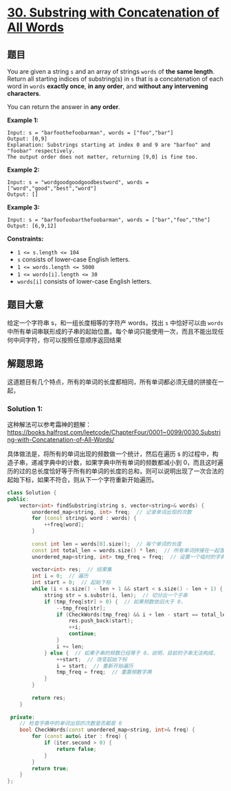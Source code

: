 # [30. Substring with Concatenation of All Words](https://leetcode.com/problems/substring-with-concatenation-of-all-words/)

## 题目

You are given a string `s` and an array of strings `words` of **the same length**. Return all starting indices of substring(s) in `s` that is a concatenation of each word in `words` **exactly once**, **in any order**, and **without any intervening characters**.

You can return the answer in **any order**.

 

**Example 1:**

```
Input: s = "barfoothefoobarman", words = ["foo","bar"]
Output: [0,9]
Explanation: Substrings starting at index 0 and 9 are "barfoo" and "foobar" respectively.
The output order does not matter, returning [9,0] is fine too.
```

**Example 2:**

```
Input: s = "wordgoodgoodgoodbestword", words = ["word","good","best","word"]
Output: []
```

**Example 3:**

```
Input: s = "barfoofoobarthefoobarman", words = ["bar","foo","the"]
Output: [6,9,12]
```

 

**Constraints:**

- `1 <= s.length <= 104`
- `s` consists of lower-case English letters.
- `1 <= words.length <= 5000`
- `1 <= words[i].length <= 30`
- `words[i]` consists of lower-case English letters.

## 题目大意

给定一个字符串 s，和一组长度相等的字符产 words，找出 `s` 中恰好可以由 `words` 中所有单词串联形成的子串的起始位置。每个单词只能使用一次，而且不能出现任何中间字符，你可以按照任意顺序返回结果 

## 解题思路

这道题目有几个特点，所有的单词的长度都相同，所有单词都必须无缝的拼接在一起，

### Solution 1:

这种解法可以参考霜神的题解：https://books.halfrost.com/leetcode/ChapterFour/0001~0099/0030.Substring-with-Concatenation-of-All-Words/

具体做法是，将所有的单词出现的频数做一个统计，然后在遍历 s 的过程中，构造子串，递减字典中的计数，如果字典中所有单词的频数都减小到 0，而且这时遍历的过的总长度恰好等于所有的单词的长度的总和，则可以说明出现了一次合法的起始下标，如果不符合，则从下一个字符重新开始遍历。

````c++
class Solution {
public:
    vector<int> findSubstring(string s, vector<string>& words) {
        unordered_map<string, int> freq;  // 记录单词出现的次数
        for (const string& word : words) {
            ++freq[word];
        }
        
        const int len = words[0].size();  // 每个单词的长度
        const int total_len = words.size() * len;  // 所有单词拼接在一起饿长度
        unordered_map<string, int> tmp_freq = freq;  // 设置一个临时的字典
        
        vector<int> res;  // 结果集
        int i = 0;  // 遍历
        int start = 0;  // 起始下标
        while (i < s.size() - len + 1 && start < s.size() - len + 1) {
            string str = s.substr(i, len);  // 切分出一个子串
            if (tmp_freq[str] > 0) {  // 如果频数依旧大于 0，
                --tmp_freq[str];
                if (CheckWords(tmp_freq) && i + len - start == total_len) {
                    res.push_back(start);
                    ++i;
                    continue;
                }
                i += len;
            } else {  // 如果子串的频数已经等于 0，说明，目前的子串无法构成，
                ++start;  // 改变起始下标
                i = start;  // 重新开始遍历
                tmp_freq = freq;  // 重置频数字典
            }
        }
        
        return res;
    }
    
 private:
    // 检查字典中的单词出现的次数是否都是 0
    bool CheckWords(const unordered_map<string, int>& freq) {
        for (const auto& iter : freq) {
            if (iter.second > 0) {
                return false;
            }
        }
        return true;
    }
};
````

